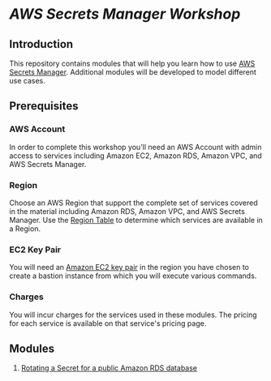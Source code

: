 <!--                                                                                       -->
<!-- Copyright 2018 Amazon.com, Inc. or its affiliates. All Rights Reserved.               -->
<!--                                                                                       -->
<!-- Permission is hereby granted, free of charge, to any person obtaining a copy of this  -->
<!-- software and associated documentation files (the "Software"), to deal in the Software -->
<!-- without restriction, including without limitation the rights to use, copy, modify,    -->
<!-- merge, publish, distribute, sublicense, and/or sell copies of the Software, and to    -->
<!-- permit persons to whom the Software is furnished to do so.                            -->
<!--                                                                                       -->
<!-- THE SOFTWARE IS PROVIDED "AS IS", WITHOUT WARRANTY OF ANY KIND, EXPRESS OR IMPLIED,   -->
<!-- INCLUDING BUT NOT LIMITED TO THE WARRANTIES OF MERCHANTABILITY, FITNESS FOR A         -->
<!-- PARTICULAR PURPOSE AND NONINFRINGEMENT. IN NO EVENT SHALL THE AUTHORS OR COPYRIGHT    -->
<!-- HOLDERS BE LIABLE FOR ANY CLAIM, DAMAGES OR OTHER LIABILITY, WHETHER IN AN ACTION     -->
<!-- OF CONTRACT, TORT OR OTHERWISE, ARISING FROM, OUT OF OR IN CONNECTION WITH THE        -->
<!-- SOFTWARE OR THE USE OR OTHER DEALINGS IN THE SOFTWARE.                                -->
<!--                                                                                       -->
# ___AWS Secrets Manager Workshop___

## Introduction

This repository contains modules that will help you learn how to use [AWS Secrets Manager](https://aws.amazon.com/secrets-manager/).  Additional modules will be developed to model different use cases.

## Prerequisites

### AWS Account

In order to complete this workshop you'll need an AWS Account with admin access to services including Amazon EC2, Amazon RDS, Amazon VPC, and AWS Secrets Manager.

### Region

Choose an AWS Region that support the complete set of services covered in the material including Amazon RDS, Amazon VPC, and AWS Secrets Manager. Use the [Region Table](https://aws.amazon.com/about-aws/global-infrastructure/regional-product-services/) to determine which services are available in a Region.

### EC2 Key Pair

You will need an [Amazon EC2 key pair](https://docs.aws.amazon.com/AWSEC2/latest/UserGuide/ec2-key-pairs.html) in the region you have chosen to create a bastion instance from which you will execute various commands. 

### Charges

You will incur charges for the services used in these modules.  The pricing for each service is available on that service's pricing page.

## Modules

1. [Rotating a Secret for a public Amazon RDS database](1_RotatePublicRDS)
